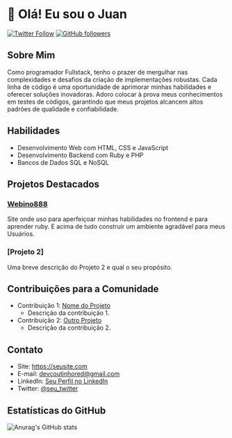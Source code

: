 # 👋 Olá! Eu sou o Juan

[![Twitter Follow](https://img.shields.io/twitter/follow/seu_twitter?style=social)](https://twitter.com/seu_twitter)
[![GitHub followers](https://img.shields.io/github/followers/seu_usuario?label=Follow&style=social)](https://github.com/seu_usuario)

## Sobre Mim

Como programador Fullstack, tenho o prazer de mergulhar nas complexidades e desafios da criação de implementações robustas. Cada linha de código é uma oportunidade de aprimorar minhas habilidades e oferecer soluções inovadoras. Adoro colocar à prova meus conhecimentos em testes de códigos, garantindo que meus projetos alcancem altos padrões de qualidade e confiabilidade.

## Habilidades

- Desenvolvimento Web com HTML, CSS e JavaScript
- Desenvolvimento Backend com Ruby e PHP
- Bancos de Dados SQL e NoSQL

## Projetos Destacados

### [Webino888](https://github.com/DevJuanzok4/Site-Projeto-Webino888.Bet)

Site onde uso para aperfeiçoar minhas habilidades no frontend e para aprender ruby.
E acima de tudo construir um ambiente agradável para meus Usuários.

### [Projeto 2]

Uma breve descrição do Projeto 2 e qual o seu propósito.

## Contribuições para a Comunidade

- Contribuição 1: [Nome do Projeto](https://github.com/projeto_contribuicao)
  - Descrição da contribuição 1.
- Contribuição 2: [Outro Projeto](https://github.com/outro_projeto)
  - Descrição da contribuição 2.

## Contato

- Site: https://seusite.com
- E-mail: devcoutinhored@gmail.com
- LinkedIn: [Seu Perfil no LinkedIn](https://www.linkedin.com/in/seu_perfil)
- Twitter: [@seu_twitter](https://twitter.com/seu_twitter)

## Estatísticas do GitHub

![Anurag's GitHub stats](https://github-readme-stats.vercel.app/api?username=DevJuanzok4&show_icons=true&theme=synthwave)
